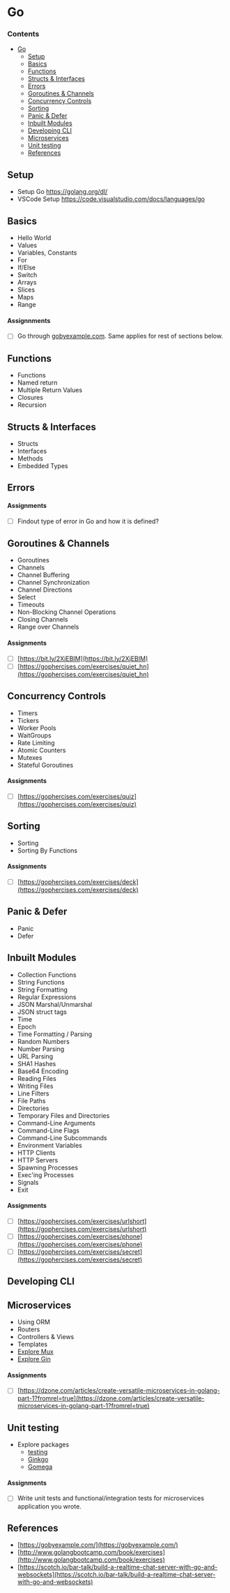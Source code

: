 # Go

### Contents
- [Go](#go)
    - [Setup](#setup)
    - [Basics](#basics)
    - [Functions](#functions)
    - [Structs & Interfaces](#structs-interfaces)
    - [Errors](#errors)
    - [Goroutines & Channels](#goroutines-and-channels)
    - [Concurrency Controls](#concurrency-controls)
    - [Sorting](#sorting)
    - [Panic & Defer](#panic-and-defer)
    - [Inbuilt Modules](#inbuilt-modules)
    - [Developing CLI](#developing-cli)
    - [Microservices](#microservices)
    - [Unit testing](#unit-testing)
    - [References](#references)


## Setup
- Setup Go https://golang.org/dl/
- VSCode Setup https://code.visualstudio.com/docs/languages/go

## Basics
- Hello World
- Values
- Variables, Constants
- For
- If/Else
- Switch
- Arrays
- Slices
- Maps
- Range

#### Assignnments
- [ ] Go through [gobyexample.com](gobyexample.com). Same applies for rest of sections below.

## Functions
- Functions
- Named return 
- Multiple Return Values
- Closures
- Recursion

## Structs & Interfaces
- Structs
- Interfaces
- Methods
- Embedded Types

## Errors
#### Assignments
- [ ] Findout type of error in Go and how it is defined?

## Goroutines & Channels
- Goroutines
- Channels
- Channel Buffering
- Channel Synchronization
- Channel Directions
- Select
- Timeouts
- Non-Blocking Channel Operations
- Closing Channels
- Range over Channels

#### Assignments
- [ ] [https://bit.ly/2XjEBIM](https://bit.ly/2XjEBIM)
- [ ] [https://gophercises.com/exercises/quiet_hn](https://gophercises.com/exercises/quiet_hn)

## Concurrency Controls
- Timers
- Tickers
- Worker Pools
- WaitGroups
- Rate Limiting
- Atomic Counters
- Mutexes
- Stateful Goroutines
#### Assignments
- [ ] [https://gophercises.com/exercises/quiz](https://gophercises.com/exercises/quiz)

## Sorting
- Sorting
- Sorting By Functions
#### Assignments
- [ ] [https://gophercises.com/exercises/deck](https://gophercises.com/exercises/deck)

## Panic & Defer
- Panic
- Defer

## Inbuilt Modules
- Collection Functions
- String Functions
- String Formatting
- Regular Expressions
- JSON Marshal/Unmarshal
- JSON struct tags
- Time
- Epoch
- Time Formatting / Parsing
- Random Numbers
- Number Parsing
- URL Parsing
- SHA1 Hashes
- Base64 Encoding
- Reading Files
- Writing Files
- Line Filters
- File Paths
- Directories
- Temporary Files and Directories
- Command-Line Arguments
- Command-Line Flags
- Command-Line Subcommands
- Environment Variables
- HTTP Clients
- HTTP Servers
- Spawning Processes
- Exec'ing Processes
- Signals
- Exit
#### Assignments
- [ ] [https://gophercises.com/exercises/urlshort](https://gophercises.com/exercises/urlshort)
- [ ] [https://gophercises.com/exercises/phone](https://gophercises.com/exercises/phone)
- [ ] [https://gophercises.com/exercises/secret](https://gophercises.com/exercises/secret)
 
## Developing CLI

## Microservices
- Using ORM
- Routers
- Controllers & Views
- Templates
- [Explore Mux](https://github.com/gorilla/mux)
- [Explore Gin](https://github.com/gin-gonic/gin)
#### Assignments
- [ ] [https://dzone.com/articles/create-versatile-microservices-in-golang-part-1?fromrel=true](https://dzone.com/articles/create-versatile-microservices-in-golang-part-1?fromrel=true)

## Unit testing
- Explore packages
    - [testing](https://golang.org/pkg/testing/)
    - [Ginkgo](https://onsi.github.io/ginkgo/)
    - [Gomega]( https://onsi.github.io/gomega/)
#### Assignments
- [ ] Write unit tests and functional/integration tests for microservices application you wrote.

## References
- [https://gobyexample.com/](https://gobyexample.com/)
- [http://www.golangbootcamp.com/book/exercises](http://www.golangbootcamp.com/book/exercises)
- [https://scotch.io/bar-talk/build-a-realtime-chat-server-with-go-and-websockets](https://scotch.io/bar-talk/build-a-realtime-chat-server-with-go-and-websockets)
